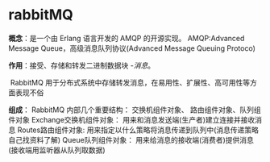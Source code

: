 # rabbitMQ

**概念**：是一个由 Erlang 语言开发的 AMQP 的开源实现。 AMQP:Advanced Message Queue，高级消息队列协议(Advanced Message Queuing Protoco)

**作用**：接受、存储和转发二进制数据块 -*消息*。

​		RabbitMQ 用于分布式系统中存储转发消息，在易用性、扩展性、高可用性等方面表现不俗

**组成**：  RabbitMQ 内部几个重要结构：  交换机组件对象、  路由组件对象、队列组件对象
Exchange交换机组件对象： 用来和消息发送端(生产者)建立连接并接收消息 
Routes路由组件对象:  用来指定以什么策略将消息传递到队列中(消息传递策略自己找资料了解)
Queue队列组件对象： 用来给消息的接收端(消费者)提供消息 (接收端用监听器从队列取数据)





